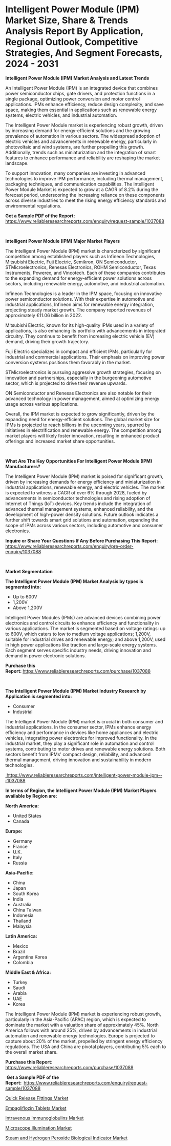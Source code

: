 <p><h1>Intelligent Power Module (IPM) Market Size, Share & Trends Analysis Report By Application, Regional Outlook, Competitive Strategies, And Segment Forecasts, 2024 - 2031</h1></p><p><strong>Intelligent Power Module (IPM) Market Analysis and Latest Trends</strong></p>
<p><p>An Intelligent Power Module (IPM) is an integrated device that combines power semiconductor chips, gate drivers, and protection functions in a single package, optimizing power conversion and motor control applications. IPMs enhance efficiency, reduce design complexity, and save space, making them essential in applications such as renewable energy systems, electric vehicles, and industrial automation.</p><p>The Intelligent Power Module market is experiencing robust growth, driven by increasing demand for energy-efficient solutions and the growing prevalence of automation in various sectors. The widespread adoption of electric vehicles and advancements in renewable energy, particularly in photovoltaic and wind systems, are further propelling this growth. Additionally, trends such as miniaturization and the integration of smart features to enhance performance and reliability are reshaping the market landscape.</p><p>To support innovation, many companies are investing in advanced technologies to improve IPM performance, including thermal management, packaging techniques, and communication capabilities. The Intelligent Power Module Market is expected to grow at a CAGR of 8.2% during the forecast period, underscoring the increasing reliance on these components across diverse industries to meet the rising energy efficiency standards and environmental regulations.</p></p>
<p><strong>Get a Sample PDF of the Report:&nbsp;</strong> <a href="https://www.reliableresearchreports.com/enquiry/request-sample/1037088?utm_campaign=38&utm_medium=2&utm_source=Github&utm_content=ia&utm_term=05122024&utm_id=intelligent-power-module-ipm">https://www.reliableresearchreports.com/enquiry/request-sample/1037088</a></p>
<p>&nbsp;</p>
<p><strong>Intelligent Power Module (IPM) Major Market Players</strong></p>
<p><p>The Intelligent Power Module (IPM) market is characterized by significant competition among established players such as Infineon Technologies, Mitsubishi Electric, Fuji Electric, Semikron, ON Semiconductor, STMicroelectronics, Renesas Electronics, ROHM Semiconductor, Texas Instruments, Powerex, and Vincotech. Each of these companies contributes to the expanding demand for energy-efficient power solutions across sectors, including renewable energy, automotive, and industrial automation.</p><p>Infineon Technologies is a leader in the IPM space, focusing on innovative power semiconductor solutions. With their expertise in automotive and industrial applications, Infineon aims for renewable energy integration, projecting steady market growth. The company reported revenues of approximately €11.06 billion in 2022.</p><p>Mitsubishi Electric, known for its high-quality IPMs used in a variety of applications, is also enhancing its portfolio with advancements in integrated circuitry. They continue to benefit from increasing electric vehicle (EV) demand, driving their growth trajectory.</p><p>Fuji Electric specializes in compact and efficient IPMs, particularly for industrial and commercial applications. Their emphasis on improving power conversion systems positions them favorably in the market.</p><p>STMicroelectronics is pursuing aggressive growth strategies, focusing on innovation and partnerships, especially in the burgeoning automotive sector, which is projected to drive their revenue upwards.</p><p>ON Semiconductor and Renesas Electronics are also notable for their advanced technology in power management, aimed at optimizing energy usage across various applications.</p><p>Overall, the IPM market is expected to grow significantly, driven by the expanding need for energy-efficient solutions. The global market size for IPMs is projected to reach billions in the upcoming years, spurred by initiatives in electrification and renewable energy. The competition among market players will likely foster innovation, resulting in enhanced product offerings and increased market share opportunities.</p></p>
<p>&nbsp;</p>
<p><strong>What Are The Key Opportunities For Intelligent Power Module (IPM) Manufacturers?</strong></p>
<p><p>The Intelligent Power Module (IPM) market is poised for significant growth, driven by increasing demands for energy efficiency and miniaturization in industrial applications, renewable energy, and electric vehicles. The market is expected to witness a CAGR of over 6% through 2028, fueled by advancements in semiconductor technologies and rising adoption of Internet of Things (IoT) devices. Key trends include the integration of advanced thermal management systems, enhanced reliability, and the development of high-power density solutions. Future outlook indicates a further shift towards smart grid solutions and automation, expanding the scope of IPMs across various sectors, including automotive and consumer electronics.</p></p>
<p><strong>Inquire or Share Your Questions If Any Before Purchasing This Report:</strong> <a href="https://www.reliableresearchreports.com/enquiry/pre-order-enquiry/1037088?utm_campaign=38&utm_medium=2&utm_source=Github&utm_content=ia&utm_term=05122024&utm_id=intelligent-power-module-ipm">https://www.reliableresearchreports.com/enquiry/pre-order-enquiry/1037088</a></p>
<p>&nbsp;</p>
<p><strong>Market Segmentation</strong></p>
<p><strong>The Intelligent Power Module (IPM) Market Analysis by types is segmented into:</strong></p>
<p><ul><li>Up to 600V</li><li>1,200V</li><li>Above 1,200V</li></ul></p>
<p><p>Intelligent Power Modules (IPMs) are advanced devices combining power electronics and control circuits to enhance efficiency and functionality in various applications. The market is segmented based on voltage ratings: up to 600V, which caters to low to medium voltage applications; 1,200V, suitable for industrial drives and renewable energy; and above 1,200V, used in high power applications like traction and large-scale energy systems. Each segment serves specific industry needs, driving innovation and demand in power electronic solutions.</p></p>
<p><strong>Purchase this Report:&nbsp;</strong><a href="https://www.reliableresearchreports.com/purchase/1037088?utm_campaign=38&utm_medium=2&utm_source=Github&utm_content=ia&utm_term=05122024&utm_id=intelligent-power-module-ipm">https://www.reliableresearchreports.com/purchase/1037088</a></p>
<p>&nbsp;</p>
<p><strong>The Intelligent Power Module (IPM) Market Industry Research by Application is segmented into:</strong></p>
<p><ul><li>Consumer</li><li>Industrial</li></ul></p>
<p><p>The Intelligent Power Module (IPM) market is crucial in both consumer and industrial applications. In the consumer sector, IPMs enhance energy efficiency and performance in devices like home appliances and electric vehicles, integrating power electronics for improved functionality. In the industrial market, they play a significant role in automation and control systems, contributing to motor drives and renewable energy solutions. Both sectors benefit from IPMs' compact design, reliability, and advanced thermal management, driving innovation and sustainability in modern technologies.</p></p>
<p><a href="https://www.reliableresearchreports.com/intelligent-power-module-ipm--r1037088?utm_campaign=38&utm_medium=2&utm_source=Github&utm_content=ia&utm_term=05122024&utm_id=intelligent-power-module-ipm">&nbsp;https://www.reliableresearchreports.com/intelligent-power-module-ipm--r1037088</a></p>
<p><strong>In terms of Region, the Intelligent Power Module (IPM) Market Players available by Region are:</strong></p>
<p>
    <p> <strong> North America: </strong>
        <ul>
            <li>United States</li>
            <li>Canada</li>
        </ul>
        </p> 
    <p> <strong> Europe: </strong>
        <ul>
            <li>Germany</li>
            <li>France</li>
            <li>U.K.</li>
            <li>Italy</li>
            <li>Russia</li>
        </ul>
        </p> 
    <p> <strong> Asia-Pacific: </strong>
        <ul>
            <li>China</li>
            <li>Japan</li>
            <li>South Korea</li>
            <li>India</li>
            <li>Australia</li>
            <li>China Taiwan</li>
            <li>Indonesia</li>
            <li>Thailand</li>
            <li>Malaysia</li>
        </ul>
        </p> 
    <p> <strong> Latin America: </strong>
        <ul>
            <li>Mexico</li>
            <li>Brazil</li>
            <li>Argentina Korea</li>
            <li>Colombia</li>
        </ul>
        </p> 
    <p> <strong> Middle East & Africa: </strong>
        <ul>
            <li>Turkey</li>
            <li>Saudi</li>
            <li>Arabia</li>
            <li>UAE</li>
            <li>Korea</li>
        </ul>
    </p>
    </p>
<p><p>The Intelligent Power Module (IPM) market is experiencing robust growth, particularly in the Asia-Pacific (APAC) region, which is expected to dominate the market with a valuation share of approximately 45%. North America follows with around 25%, driven by advancements in industrial automation and renewable energy technologies. Europe is projected to capture about 20% of the market, propelled by stringent energy efficiency regulations. The USA and China are pivotal players, contributing 5% each to the overall market share.</p></p>
<p><strong>Purchase this Report: </strong><a href="https://www.reliableresearchreports.com/purchase/1037088?utm_campaign=38&utm_medium=2&utm_source=Github&utm_content=ia&utm_term=05122024&utm_id=intelligent-power-module-ipm">https://www.reliableresearchreports.com/purchase/1037088</a></p>
<p>&nbsp;<strong>Get a Sample PDF of the Report:&nbsp;&nbsp;</strong><a href="https://www.reliableresearchreports.com/enquiry/request-sample/1037088?utm_campaign=38&utm_medium=2&utm_source=Github&utm_content=ia&utm_term=05122024&utm_id=intelligent-power-module-ipm">https://www.reliableresearchreports.com/enquiry/request-sample/1037088</a></p>
<p><strong></strong></p>
<p><p><a href="https://www.linkedin.com/pulse/market-report-covering-quick-release-fittingsmarket-share-development-wvvtf?utm_campaign=38&utm_medium=2&utm_source=Github&utm_content=ia&utm_term=05122024&utm_id=intelligent-power-module-ipm">Quick Release Fittings Market</a></p><p><a href="https://www.linkedin.com/pulse/revenue-analysis-empagliflozin-tablets-market-projected-137-xpu1e?utm_campaign=38&utm_medium=2&utm_source=Github&utm_content=ia&utm_term=05122024&utm_id=intelligent-power-module-ipm">Empagliflozin Tablets Market</a></p><p><a href="https://github.com/DianaWilson796/Market-Research-Report-List-1/blob/main/intravenous-immunoglobulins-market.md?utm_campaign=38&utm_medium=2&utm_source=Github&utm_content=ia&utm_term=05122024&utm_id=intelligent-power-module-ipm">Intravenous Immunoglobulins Market</a></p><p><a href="https://issuu.com/reportprime-2/docs/microscope-illumination-market-size-2030.pptx?utm_campaign=38&utm_medium=2&utm_source=Github&utm_content=ia&utm_term=05122024&utm_id=intelligent-power-module-ipm">Microscope Illumination Market</a></p><p><a href="https://github.com/luisem4tmccuan/Market-Research-Report-List-1/blob/main/steam-and-hydrogen-peroxide-biological-indicator-market.md?utm_campaign=38&utm_medium=2&utm_source=Github&utm_content=ia&utm_term=05122024&utm_id=intelligent-power-module-ipm">Steam and Hydrogen Peroxide Biological Indicator Market</a></p></p>